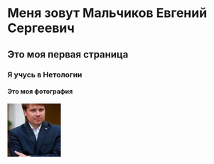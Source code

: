 # Меня зовут Мальчиков Евгений Сергеевич
## Это моя первая страница
### Я учусь в Нетологии
#### Это моя фотография 
![Фото Мальчикова Евгения Сергеевича](/images/emalchikov.jpg)